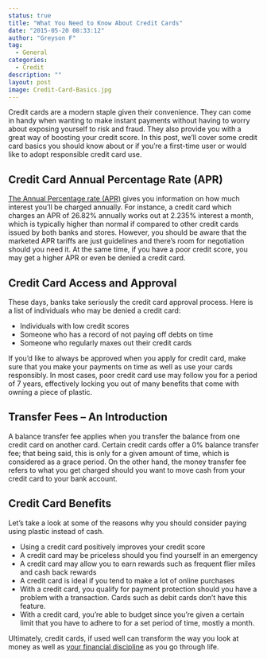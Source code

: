 ```yaml
---
status: true
title: "What You Need to Know About Credit Cards"
date: "2015-05-20 08:33:12"
author: "Greyson F"
tag:
  - General
categories:
  - Credit
description: ""
layout: post
image: Credit-Card-Basics.jpg
---
```


Credit cards are a modern staple given their convenience. They can come in handy when wanting to make instant payments without having to worry about exposing yourself to risk and fraud. They also provide you with a great way of boosting your credit score. In this post, we’ll cover some credit card basics you should know about or if you’re a first-time user or would like to adopt responsible credit card use.

## Credit Card Annual Percentage Rate (APR)

[The Annual Percentage rate (APR)](https://www.mybanktracker.com/credit-cards/basics/How-Is-Interest-Calculated/106354) gives you information on how much interest you’ll be charged annually. For instance, a credit card which charges an APR of 26.82% annually works out at 2.235% interest a month, which is typically higher than normal if compared to other credit cards issued by both banks and stores. However, you should be aware that the marketed APR tariffs are just guidelines and there’s room for negotiation should you need it. At the same time, if you have a poor credit score, you may get a higher APR or even be denied a credit card.

## Credit Card Access and Approval

These days, banks take seriously the credit card approval process. Here is a list of individuals who may be denied a credit card:

- Individuals with low credit scores
- Someone who has a record of not paying off debts on time
- Someone who regularly maxes out their credit cards

If you’d like to always be approved when you apply for credit card, make sure that you make your payments on time as well as use your cards responsibly. In most cases, poor credit card use may follow you for a period of 7 years, effectively locking you out of many benefits that come with owning a piece of plastic.

## Transfer Fees – An Introduction

A balance transfer fee applies when you transfer the balance from one credit card on another card. Certain credit cards offer a 0% balance transfer fee; that being said, this is only for a given amount of time, which is considered as a grace period. On the other hand, the money transfer fee refers to what you get charged should you want to move cash from your credit card to your bank account.

## Credit Card Benefits

Let’s take a look at some of the reasons why you should consider paying using plastic instead of cash.

- Using a credit card positively improves your credit score
- A credit card may be priceless should you find yourself in an emergency
- A credit card may allow you to earn rewards such as frequent flier miles and cash back rewards
- A credit card is ideal if you tend to make a lot of online purchases
- With a credit card, you qualify for payment protection should you have a problem with a transaction. Cards such as debit cards don’t have this feature.
- With a credit card, you’re able to budget since you’re given a certain limit that you have to adhere to for a set period of time, mostly a month.

Ultimately, credit cards, if used well can transform the way you look at money as well as [your financial discipline](https://www.kiplinger.com/article/investing/T031-C023-S001-use-willpower-to-your-financial-advantage.html) as you go through life.
